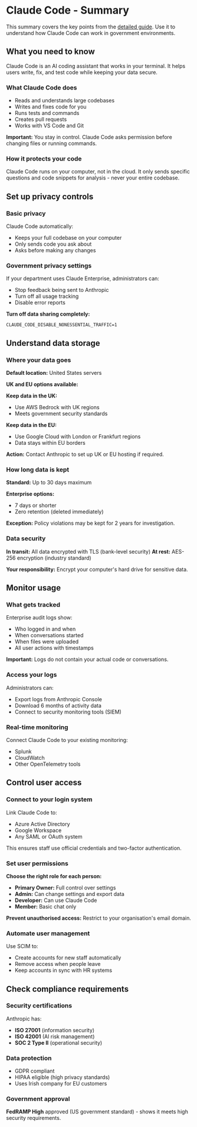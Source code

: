 # Claude Code - Summary

This summary covers the key points from the [detailed guide](claude-code-detailed.md). Use it to understand how Claude Code can work in government environments.

## What you need to know

Claude Code is an AI coding assistant that works in your terminal. It helps users write, fix, and test code while keeping your data secure.

### What Claude Code does

- Reads and understands large codebases
- Writes and fixes code for you  
- Runs tests and commands
- Creates pull requests
- Works with VS Code and Git

**Important:** You stay in control. Claude Code asks permission before changing files or running commands.

### How it protects your code

Claude Code runs on your computer, not in the cloud. It only sends specific questions and code snippets for analysis - never your entire codebase.

## Set up privacy controls

### Basic privacy

Claude Code automatically:
- Keeps your full codebase on your computer
- Only sends code you ask about
- Asks before making any changes

### Government privacy settings

If your department uses Claude Enterprise, administrators can:
- Stop feedback being sent to Anthropic
- Turn off all usage tracking
- Disable error reports

**Turn off data sharing completely:**
```
CLAUDE_CODE_DISABLE_NONESSENTIAL_TRAFFIC=1
```

## Understand data storage

### Where your data goes

**Default location:** United States servers

**UK and EU options available:**

**Keep data in the UK:**
- Use AWS Bedrock with UK regions
- Meets government security standards

**Keep data in the EU:**
- Use Google Cloud with London or Frankfurt regions
- Data stays within EU borders

**Action:** Contact Anthropic to set up UK or EU hosting if required.

### How long data is kept

**Standard:** Up to 30 days maximum

**Enterprise options:**
- 7 days or shorter
- Zero retention (deleted immediately)

**Exception:** Policy violations may be kept for 2 years for investigation.

### Data security

**In transit:** All data encrypted with TLS (bank-level security)
**At rest:** AES-256 encryption (industry standard)

**Your responsibility:** Encrypt your computer's hard drive for sensitive data.

## Monitor usage

### What gets tracked

Enterprise audit logs show:
- Who logged in and when
- When conversations started  
- When files were uploaded
- All user actions with timestamps

**Important:** Logs do not contain your actual code or conversations.

### Access your logs

Administrators can:
- Export logs from Anthropic Console
- Download 6 months of activity data
- Connect to security monitoring tools (SIEM)

### Real-time monitoring

Connect Claude Code to your existing monitoring:
- Splunk
- CloudWatch
- Other OpenTelemetry tools

## Control user access

### Connect to your login system

Link Claude Code to:
- Azure Active Directory
- Google Workspace
- Any SAML or OAuth system

This ensures staff use official credentials and two-factor authentication.

### Set user permissions

**Choose the right role for each person:**
- **Primary Owner:** Full control over settings
- **Admin:** Can change settings and export data
- **Developer:** Can use Claude Code
- **Member:** Basic chat only

**Prevent unauthorised access:** Restrict to your organisation's email domain.

### Automate user management

Use SCIM to:
- Create accounts for new staff automatically
- Remove access when people leave
- Keep accounts in sync with HR systems

## Check compliance requirements

### Security certifications

Anthropic has:
- **ISO 27001** (information security)
- **ISO 42001** (AI risk management) 
- **SOC 2 Type II** (operational security)

### Data protection

- GDPR compliant
- HIPAA eligible (high privacy standards)
- Uses Irish company for EU customers

### Government approval

**FedRAMP High** approved (US government standard) - shows it meets high security requirements.
